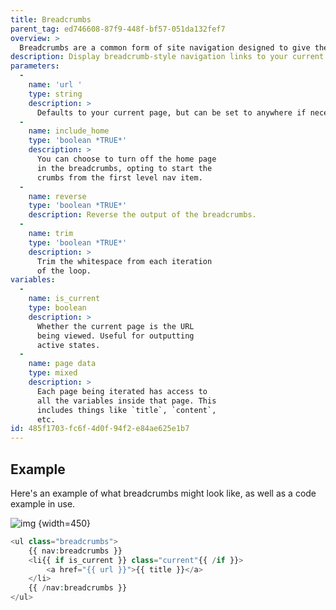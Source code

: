 ```yaml
---
title: Breadcrumbs
parent_tag: ed746608-87f9-448f-bf57-051da132fef7
overview: >
  Breadcrumbs are a common form of site navigation designed to give the user hierarchal context. Much like the crumbs left by a little German boy named Hansel (so 🔥 right now), they lead from where you are, all the way back home.
description: Display breadcrumb-style navigation links to your current page.
parameters:
  -
    name: 'url '
    type: string
    description: >
      Defaults to your current page, but can be set to anywhere if necessary.
  -
    name: include_home
    type: 'boolean *TRUE*'
    description: >
      You can choose to turn off the home page
      in the breadcrumbs, opting to start the
      crumbs from the first level nav item.
  -
    name: reverse
    type: 'boolean *TRUE*'
    description: Reverse the output of the breadcrumbs.
  -
    name: trim
    type: 'boolean *TRUE*'
    description: >
      Trim the whitespace from each iteration
      of the loop.
variables:
  -
    name: is_current
    type: boolean
    description: >
      Whether the current page is the URL
      being viewed. Useful for outputting
      active states.
  -
    name: page data
    type: mixed
    description: >
      Each page being iterated has access to
      all the variables inside that page. This
      includes things like `title`, `content`,
      etc.
id: 485f1703-fc6f-4d0f-94f2-e84ae625e1b7
---
```

## Example

Here's an example of what breadcrumbs might look like, as well as a code example in use.

![img](/assets/img/other/breadcrumbs.png) {width=450}

``` php
<ul class="breadcrumbs">
    {{ nav:breadcrumbs }}
    <li{{ if is_current }} class="current"{{ /if }}>
        <a href="{{ url }}">{{ title }}</a>
    </li>
    {{ /nav:breadcrumbs }}
</ul>
```
